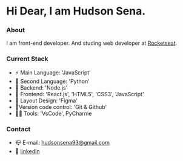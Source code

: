 
# Hi Dear, I am Hudson Sena.


### About

I am front-end developer.
And studing web developer at [Rocketseat](https://www.rocketseat.com.br/).

### Current Stack

- ⚡️ Main Language: 'JavaScript'
- 🐍 Second Language: 'Python'
- 📡 Backend: 'Node.js'
- 💎 Frontend: 'React.js', 'HTML5', 'CSS3', 'JavaScript'
- 🎨 Layout Design: 'Figma'
- 🔧Version code control: 'Git & Github'
- 👨‍💻 Tools: 'VsCode', PyCharme

### Contact

- 📪 E-mail: hudsonsena93@gmail.com
- 👤 [linkedIn](https://www.linkedin.com/in/hudson-diego-de-oliveira-sena-890a72173/?locale=en_US)

